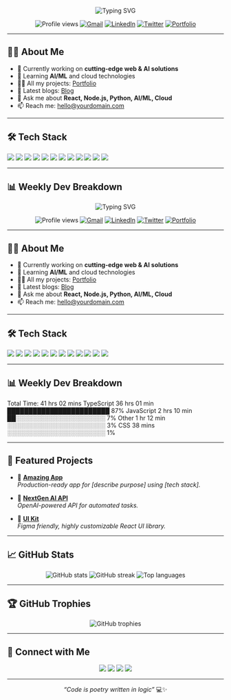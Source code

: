 <!-- Profile header badges -->
<p align="center">
  <img src="https://readme-typing-svg.demolab.com?font=Fira+Code&weight=600&size=30&pause=1000&color=36BCF7&background=FFFFFF00&center=true&vCenter=true&width=900&lines=Hi+%F0%9F%91%8B%2C+I'm+Pranay+Kumar;Full+Stack+Developer+%26+AI+Enthusiast;Building+innovative+digital+experiences" alt="Typing SVG" />
</p>

<p align="center">
  <img src="https://komarev.com/ghpvc/?username=mudigondapranay&style=flat-square" alt="Profile views" />
  <a href="mailto:pranay@example.com"><img src="https://img.shields.io/badge/Gmail-D14836?style=flat-square&logo=gmail&logoColor=white" alt="Gmail"/></a>
  <a href="https://linkedin.com/in/pranay-kumar"><img src="https://img.shields.io/badge/LinkedIn-0077B5?style=flat-square&logo=linkedin&logoColor=white" alt="LinkedIn"/></a>
  <a href="https://twitter.com/pranay_kumar"><img src="https://img.shields.io/badge/Twitter-1DA1F2?style=flat-square&logo=twitter&logoColor=white" alt="Twitter"/></a>
  <a href="https://yourportfolio.com"><img src="https://img.shields.io/badge/Portfolio-000?style=flat-square&logo=vercel&logoColor=white" alt="Portfolio"/></a>
</p>

---

## 👨‍💻 About Me
- 🔭 Currently working on **cutting-edge web & AI solutions**
- 🌱 Learning **AI/ML** and cloud technologies
- 👨‍💻 All my projects: [Portfolio](https://yourportfolio.com)
- 📝 Latest blogs: [Blog](https://yourblog.com)
- 💬 Ask me about **React, Node.js, Python, AI/ML, Cloud**
- 📫 Reach me: [hello@yourdomain.com](mailto:hello@yourdomain.com)

---

## 🛠️ Tech Stack
<p>
  <img src="https://img.shields.io/badge/JavaScript-F7DF1E?style=for-the-badge&logo=javascript&logoColor=black"/>
  <img src="https://img.shields.io/badge/TypeScript-3178C6?style=for-the-badge&logo=typescript&logoColor=white"/>
  <img src="https://img.shields.io/badge/React-61DAFB?style=for-the-badge&logo=react&logoColor=black"/>
  <img src="https://img.shields.io/badge/Node.js-339933?style=for-the-badge&logo=node.js&logoColor=white"/>
  <img src="https://img.shields.io/badge/Next.js-000000?style=for-the-badge&logo=next.js&logoColor=white"/>
  <img src="https://img.shields.io/badge/Python-3776AB?style=for-the-badge&logo=python&logoColor=white"/>
  <img src="https://img.shields.io/badge/Express-000?style=for-the-badge&logo=express&logoColor=white"/>
  <img src="https://img.shields.io/badge/MongoDB-47A248?style=for-the-badge&logo=mongodb&logoColor=white"/>
  <img src="https://img.shields.io/badge/PostgreSQL-336791?style=for-the-badge&logo=postgresql&logoColor=white"/>
  <img src="https://img.shields.io/badge/AWS-232F3E?style=for-the-badge&logo=amazon-aws&logoColor=white"/>
  <img src="https://img.shields.io/badge/Docker-2496ED?style=for-the-badge&logo=docker&logoColor=white"/>
  <img src="https://img.shields.io/badge/Git-F05032?style=for-the-badge&logo=git&logoColor=white"/>
</p>

---

## 📊 Weekly Dev Breakdown

<!-- Profile header badges -->
<p align="center">
  <img src="https://readme-typing-svg.demolab.com?font=Fira+Code&weight=600&size=30&pause=1000&color=36BCF7&background=FFFFFF00&center=true&vCenter=true&width=900&lines=Hi+%F0%9F%91%8B%2C+I'm+Pranay+Kumar;Full+Stack+Developer+%26+AI+Enthusiast;Building+innovative+digital+experiences" alt="Typing SVG" />
</p>

<p align="center">
  <img src="https://komarev.com/ghpvc/?username=mudigondapranay&style=flat-square" alt="Profile views" />
  <a href="mailto:pranay@example.com"><img src="https://img.shields.io/badge/Gmail-D14836?style=flat-square&logo=gmail&logoColor=white" alt="Gmail"/></a>
  <a href="https://linkedin.com/in/pranay-kumar"><img src="https://img.shields.io/badge/LinkedIn-0077B5?style=flat-square&logo=linkedin&logoColor=white" alt="LinkedIn"/></a>
  <a href="https://twitter.com/pranay_kumar"><img src="https://img.shields.io/badge/Twitter-1DA1F2?style=flat-square&logo=twitter&logoColor=white" alt="Twitter"/></a>
  <a href="https://yourportfolio.com"><img src="https://img.shields.io/badge/Portfolio-000?style=flat-square&logo=vercel&logoColor=white" alt="Portfolio"/></a>
</p>

---

## 👨‍💻 About Me
- 🔭 Currently working on **cutting-edge web & AI solutions**
- 🌱 Learning **AI/ML** and cloud technologies
- 👨‍💻 All my projects: [Portfolio](https://yourportfolio.com)
- 📝 Latest blogs: [Blog](https://yourblog.com)
- 💬 Ask me about **React, Node.js, Python, AI/ML, Cloud**
- 📫 Reach me: [hello@yourdomain.com](mailto:hello@yourdomain.com)

---

## 🛠️ Tech Stack
<p>
  <img src="https://img.shields.io/badge/JavaScript-F7DF1E?style=for-the-badge&logo=javascript&logoColor=black"/>
  <img src="https://img.shields.io/badge/TypeScript-3178C6?style=for-the-badge&logo=typescript&logoColor=white"/>
  <img src="https://img.shields.io/badge/React-61DAFB?style=for-the-badge&logo=react&logoColor=black"/>
  <img src="https://img.shields.io/badge/Node.js-339933?style=for-the-badge&logo=node.js&logoColor=white"/>
  <img src="https://img.shields.io/badge/Next.js-000000?style=for-the-badge&logo=next.js&logoColor=white"/>
  <img src="https://img.shields.io/badge/Python-3776AB?style=for-the-badge&logo=python&logoColor=white"/>
  <img src="https://img.shields.io/badge/Express-000?style=for-the-badge&logo=express&logoColor=white"/>
  <img src="https://img.shields.io/badge/MongoDB-47A248?style=for-the-badge&logo=mongodb&logoColor=white"/>
  <img src="https://img.shields.io/badge/PostgreSQL-336791?style=for-the-badge&logo=postgresql&logoColor=white"/>
  <img src="https://img.shields.io/badge/AWS-232F3E?style=for-the-badge&logo=amazon-aws&logoColor=white"/>
  <img src="https://img.shields.io/badge/Docker-2496ED?style=for-the-badge&logo=docker&logoColor=white"/>
  <img src="https://img.shields.io/badge/Git-F05032?style=for-the-badge&logo=git&logoColor=white"/>
</p>

---

## 📊 Weekly Dev Breakdown

Total Time: 41 hrs 02 mins
TypeScript 36 hrs 01 min ████████████████████████ 87%
JavaScript 2 hrs 10 min ██░░░░░░░░░░░░░░░░░░░░░ 7%
Other 1 hr 12 min ░░░░░░░░░░░░░░░░░░░░░░░ 3%
CSS 38 mins ░░░░░░░░░░░░░░░░░░░░░░░ 1%


---

## 🚀 Featured Projects

- 🎯 **[Amazing App](https://github.com/mudigondapranay/amazing-app)**  
  *Production-ready app for [describe purpose] using [tech stack].*

- 🚀 **[NextGen AI API](https://github.com/mudigondapranay/nextgen-ai-api)**  
  *OpenAI-powered API for automated tasks.*

- 🔧 **[UI Kit](https://github.com/mudigondapranay/ui-kit)**  
  *Figma friendly, highly customizable React UI library.*

---

## 📈 GitHub Stats

<p align="center">
  <img src="https://github-readme-stats.vercel.app/api?username=mudigondapranay&show_icons=true&theme=radical" alt="GitHub stats"/>
  <img src="https://github-readme-streak-stats.herokuapp.com/?user=mudigondapranay&theme=radical" alt="GitHub streak"/>
  <img src="https://github-readme-stats.vercel.app/api/top-langs/?username=mudigondapranay&layout=compact&theme=radical" alt="Top languages"/>
</p>

---

## 🏆 GitHub Trophies

<p align="center">
  <img src="https://github-profile-trophy.vercel.app/?username=mudigondapranay&theme=radical&row=1&column=7" alt="GitHub trophies"/>
</p>

---

## 🤝 Connect with Me

<p align="center">
  <a href="https://linkedin.com/in/pranay-kumar"><img src="https://img.shields.io/badge/LinkedIn-0077B5?style=for-the-badge&logo=linkedin&logoColor=white" /></a>
  <a href="https://twitter.com/pranay_kumar"><img src="https://img.shields.io/badge/Twitter-1DA1F2?style=for-the-badge&logo=twitter&logoColor=white" /></a>
  <a href="mailto:pranay@example.com"><img src="https://img.shields.io/badge/Email-D14836?style=for-the-badge&logo=gmail&logoColor=white" /></a>
  <a href="https://yourportfolio.com"><img src="https://img.shields.io/badge/Portfolio-000?style=for-the-badge&logo=vercel&logoColor=white" /></a>
</p>

---

<p align="center"><em>“Code is poetry written in logic”</em> 💻✨</p>


